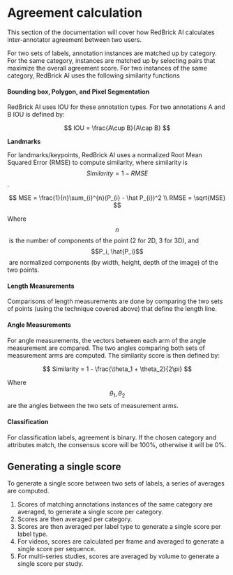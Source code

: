# Agreement calculation

This section of the documentation will cover how RedBrick AI calculates inter-annotator agreement between two users.&#x20;

For two sets of labels, annotation instances are matched up by category. For the same category, instances are matched up by selecting pairs that maximize the overall agreement score. For two instances of the same category, RedBrick AI uses the following similarity functions

#### Bounding box, Polygon, and Pixel Segmentation

RedBrick AI uses IOU for these annotation types. For two annotations A and B IOU is defined by:

$$
IOU = \frac{A\cup B}{A\cap B}
$$

​**Landmarks**

For landmarks/keypoints, RedBrick AI uses a normalized Root Mean Squared Error (RMSE) to compute similarity, where similarity is $$Similarity = 1 - RMSE$$.&#x20;

$$
MSE = \frac{1}{n}\sum_{i}^{n}(P_{i} - \hat P_{i})^2
\\
RMSE = \sqrt{MSE}
$$

Where $$n$$​ is the number of components of the point (2 for 2D, 3 for 3D), and $$P_i, \hat{P_i}$$​ are normalized components (by width, height, depth of the image) of the two points.&#x20;

#### Length Measurements

Comparisons of length measurements are done by comparing the two sets of points (using the technique covered above) that define the length line.

#### Angle Measurements&#x20;

For angle measurements, the vectors between each arm of the angle measurement are compared. The two angles comparing both sets of measurement arms are computed. The similarity score is then defined by:

$$
Similarity = 1 - \frac{\theta_1 + \theta_2}{2\pi}
$$

​Where $$\theta_1, \theta_2$$​ are the angles between the two sets of measurement arms.

#### Classification

For classification labels, agreement is binary. If the chosen category and attributes match, the consensus score will be 100%, otherwise it will be 0%.

## Generating a single score

To generate a single score between two sets of labels, a series of averages are computed.&#x20;

1. Scores of matching annotations instances of the same category are averaged, to generate a single score per category.&#x20;
2. Scores are then averaged per category.&#x20;
3. Scores are then averaged per label type to generate a single score per label type.&#x20;
4. For videos, scores are calculated per frame and averaged to generate a single score per sequence.&#x20;
5. For multi-series studies, scores are averaged by volume to generate a single score per study. ​
